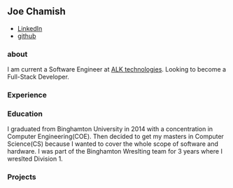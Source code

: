 ## Joe Chamish
- [LinkedIn](https://www.linkedin.com/in/joseph-chamish-7a324259)
- [github](https://github.com/jchamish)

### about
I am current a Software Engineer at [ALK technologies](https://alk.com). Looking to become a Full-Stack Developer.

### Experience

### Education
I graduated from Binghamton University in 2014 with a concentration in Computer Engineering(COE). Then decided to get my masters in Computer Science(CS) because I wanted to cover the whole scope of software and hardware. I was part of the Binghamton Wreslting team for 3 years where I wreslted Division 1.

### Projects

